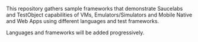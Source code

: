 This repository gathers sample frameworks that demonstrate Saucelabs and TestObject capabilities of VMs, Emulators/Simulators and Mobile Native and Web Apps using different languages and test frameworks.

Languages and frameworks will be added progressively.
